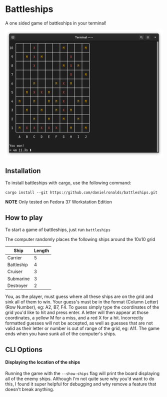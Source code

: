 # Battleships

A one sided game of battleships in your terminal! 

![](game_screenshot.png)

## Installation

To install battleships with cargo, use the following command:

```
cargo install --git https://github.com/danielronalds/battleships.git 
```
**NOTE** Only tested on Fedora 37 Workstation Edition

## How to play

To start a game of battleships, just run `battleships`

The computer randomly places the following ships around the 10x10 grid

| Ship | Length |
| ---- | ------ |
| Carrier | 5 |
| Battleship | 4 |
| Cruiser | 3 |
| Submarine | 3 |
| Destroyer | 2 |

You, as the player, must guess where all these ships are on the grid and sink 
all of them to win. Your guess's must be in the format (Column Letter)(Row Number), 
eg: A2, B7, F4. To guess simply type the coordinates of the grid you'd 
like to hit and press enter. A letter will then appear at those coordinates, a 
yellow M for a miss, and a red X for a hit. Incorrectly formatted guesses will 
not be accepted, as well as guesses that are not valid as their letter or number 
is out of range of the grid, eg: A11. The game ends when you have sunk all of 
the computer's ships.


## CLI Options

#### Displaying the location of the ships

Running the game with the `--show-ships` flag will print the board displaying 
all of the enemy ships. Although I'm not quite sure why you'd want to do this, 
I found it super helpful for debugging and why remove a feature that doesn't 
break anything.
